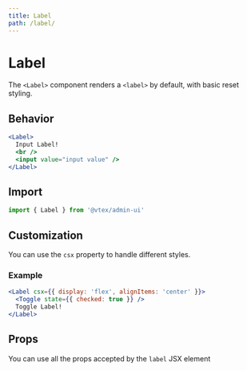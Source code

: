 ```yaml
---
title: Label
path: /label/
---
```


# Label

The `<Label>` component renders a `<label>` by default, with basic reset styling.

## Behavior

```jsx live
<Label>
  Input Label!
  <br />
  <input value="input value" />
</Label>
```

## Import

```jsx isStatic
import { Label } from '@vtex/admin-ui'
```

## Customization

You can use the `csx` property to handle different styles.

### Example

```jsx live
<Label csx={{ display: 'flex', alignItems: 'center' }}>
  <Toggle state={{ checked: true }} />
  Toggle Label!
</Label>
```

## Props

You can use all the props accepted by the `label` JSX element
